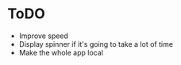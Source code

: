ToDO
=====================

* Improve speed
* Display spinner if it's going to take a lot of time
* Make the whole app local